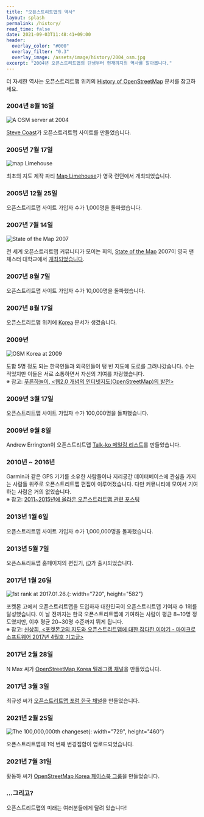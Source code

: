```yaml
---
title: "오픈스트리트맵의 역사"
layout: splash
permalink: /history/
read_time: false
date: 2021-09-03T11:48:41+09:00
header:
  overlay_color: "#000"
  overlay_filter: "0.3"
  overlay_image: /assets/image/history/2004_osm.jpg
excerpt: "2004년 오픈스트리트맵의 탄생부터 현재까지의 역사를 알아봅니다."
---
```

더 자세한 역사는 오픈스트리트맵 위키의 [History of OpenStreetMap](https://wiki.openstreetmap.org/wiki/History_of_OpenStreetMap) 문서를 참고하세요.

### 2004년 8월 16일
![A OSM server at 2004](/assets/image/history/2004_osm.jpg)

[Steve Coast](https://en.wikipedia.org/wiki/Steve_Coast)가 오픈스트리트맵 사이트를 만들었습니다.

### 2005년 7월 17일
![map Limehouse](/assets/image/history/2005_maplimehouse.jpg)

최초의 지도 제작 파티 [Map Limehouse](https://wiki.openstreetmap.org/wiki/Map_Limehouse_Event_2005)가 영국 런던에서 개최되었습니다.

### 2005년 12월 25일
오픈스트리트맵 사이트 가입자 수가 1,000명을 돌파했습니다.

### 2007년 7월 14일
![State of the Map 2007](/assets/image/history/2007_sotm.png)

전 세계 오픈스트리트맵 커뮤니티가 모이는 회의, [State of the Map](https://wiki.openstreetmap.org/wiki/State_of_the_Map) 2007이 영국 맨체스터 대학교에서 [개최되었습니다](https://wiki.openstreetmap.org/wiki/State_Of_The_Map_2007).

### 2007년 8월 7일
오픈스트리트맵 사이트 가입자 수가 10,000명을 돌파했습니다.

### 2007년 8월 17일
오픈스트리트맵 위키에 [Korea](https://wiki.openstreetmap.org/wiki/Korea) 문서가 생겼습니다.

### 2009년
![OSM Korea at 2009](/assets/image/history/2009_koreaosm.jpg)

도합 5명 정도 되는 한국인들과 외국인들이 텅 빈 지도에 도로를 그려나갔습니다. 수는 적었지만 이들은 서로 소통하면서 자신의 기여를 자랑했습니다.  
※ 참고: [푸른하늘이, <웹2.0 개념의 인터넷지도(OpenStreetMap)의 발전>](https://www.internetmap.kr/781)

### 2009년 3월 17일
오픈스트리트맵 사이트 가입자 수가 100,000명을 돌파했습니다.

### 2009년 9월 8일
Andrew Errington이 오픈스트리트맵 [Talk-ko 메일링 리스트](https://lists.openstreetmap.org/pipermail/talk-ko/2009-September/000000.html)를 만들었습니다.

### 2010년 ~ 2016년
Garmin과 같은 GPS 기기를 소유한 사람들이나 지리공간 데이터베이스에 관심을 가지는 사람들 위주로 오픈스트리트맵 편집이 이루어졌습니다. 다만 커뮤니티에 모여서 기여하는 사람은 거의 없었습니다.  
※ 참고: [2011~2015년에 올라온 오픈스트리트맵 관련 포스팅](https://www.google.com/search?q=%EC%98%A4%ED%94%88%EC%8A%A4%ED%8A%B8%EB%A6%AC%ED%8A%B8%EB%A7%B5&lr=lang_ko&client=ms-android-samsung-ss&biw=1121&bih=1839&sxsrf=AOaemvIJN0-ARJQmSYs-XXzdE9gN6R15Zw%3A1630671806389&source=lnt&tbs=lr%3Alang_1ko%2Ccdr%3A1%2Ccd_min%3A1%2F1%2F2011%2Ccd_max%3A12%2F31%2F2015&tbm=#ip=1)

### 2013년 1월 6일
오픈스트리트맵 사이트 가입자 수가 1,000,000명을 돌파했습니다.

### 2013년 5월 7일
오픈스트리트맵 홈페이지의 편집기, [iD](https://wiki.openstreetmap.org/wiki/ID)가 출시되었습니다.

### 2017년 1월 26일
![1st rank at 2017.01.26.](/assets/image/history/2017_1st.png){: width="720", height="582"}

포켓몬 고에서 오픈스트리트맵을 도입하자 대한민국이 오픈스트리트맵 기여자 수 1위를 달성했습니다. 이 날 전까지는 한국 오픈스트리트맵에 기여하는 사람이 평균 8~10명 정도였지만, 이후 평균 20~30명 수준까지 뛰게 됩니다.  
※ 참고: [신상희, <포켓몬고의 지도와 오픈스트리트맵에 대한 잡다한 이야기 - 마이크로소프트웨어 2017년 4월호 기고글>](https://endofcap.tistory.com/m/1275)

### 2017년 2월 28일
N Max 씨가 [OpenStreetMap Korea 텔레그램 채널](https://t.me/osmKorea)을 만들었습니다.

### 2017년 3월 3일
최규성 씨가 [오픈스트리트맵 포럼 한국 채널](https://forum.openstreetmap.org/viewtopic.php?id=57545)을 만들었습니다.

### 2021년 2월 25일
![The 100,000,000th changeset](/assets/image/history/2021_changeset.png){: width="729", height="460"}

오픈스트리트맵에 1억 번째 변경집합이 업로드되었습니다.

### 2021년 7월 31일
황동하 씨가 [OpenStreetMap Korea 페이스북 그룹](https://facebook.com/groups/osmkorea)을 만들었습니다.

### ...그리고?
오픈스트리트맵의 미래는 여러분들에게 달려 있습니다!
